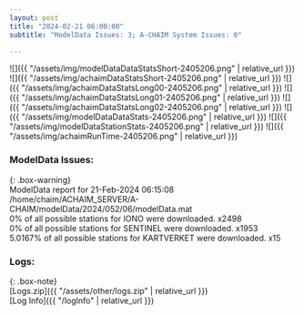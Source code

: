 ```yaml
---
layout: post
title: "2024-02-21 06:00:00"
subtitle: "ModelData Issues: 3; A-CHAIM System Issues: 0"

---
```


![]({{ "/assets/img/modelDataDataStatsShort-2405206.png" | relative_url }})
![]({{ "/assets/img/achaimDataStatsShort-2405206.png" | relative_url }})
![]({{ "/assets/img/achaimDataStatsLong00-2405206.png" | relative_url }})
![]({{ "/assets/img/achaimDataStatsLong01-2405206.png" | relative_url }})
![]({{ "/assets/img/achaimDataStatsLong02-2405206.png" | relative_url }})
![]({{ "/assets/img/modelDataDataStats-2405206.png" | relative_url }})
![]({{ "/assets/img/modelDataStationStats-2405206.png" | relative_url }})
![]({{ "/assets/img/achaimRunTime-2405206.png" | relative_url }})


### ModelData Issues:  
  
{: .box-warning}  
 ModelData report for 21-Feb-2024 06:15:08   
 /home/chaim/ACHAIM_SERVER/A-CHAIM/modelData/2024/052/06/modelData.mat   
 0% of all possible stations for IONO were downloaded. x2498   
 0% of all possible stations for SENTINEL were downloaded. x1953   
 5.0167% of all possible stations for KARTVERKET were downloaded. x15   
  


### Logs:  
  
{: .box-note}  
[Logs.zip]({{ "/assets/other/logs.zip" | relative_url }})  
[Log Info]({{ "/logInfo" | relative_url }})  

